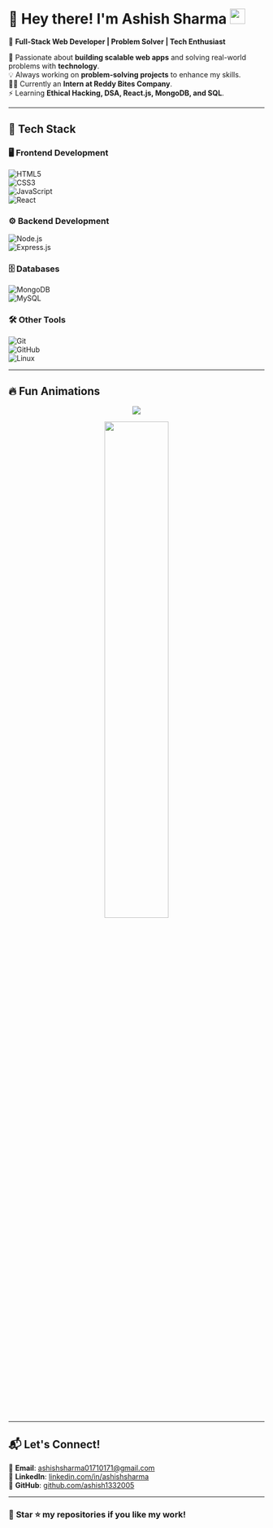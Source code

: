 

# **🌟 Hey there! I'm Ashish Sharma** <img src="https://media.giphy.com/media/hvRJCLFzcasrR4ia7z/giphy.gif" width="30px">  

🚀 **Full-Stack Web Developer | Problem Solver | Tech Enthusiast**  

🎯 Passionate about **building scalable web apps** and solving real-world problems with **technology**.  
💡 Always working on **problem-solving projects** to enhance my skills.  
👨‍💻 Currently an **Intern at Reddy Bites Company**.  
⚡ Learning **Ethical Hacking, DSA, React.js, MongoDB, and SQL**.  

---

## **🚀 Tech Stack**  

### 🖥️ **Frontend Development**  
![HTML5](https://img.shields.io/badge/HTML5-%23E34F26.svg?style=flat-square&logo=html5&logoColor=white)  
![CSS3](https://img.shields.io/badge/CSS3-%231572B6.svg?style=flat-square&logo=css3&logoColor=white)  
![JavaScript](https://img.shields.io/badge/JavaScript-%23F7DF1E.svg?style=flat-square&logo=javascript&logoColor=black)  
![React](https://img.shields.io/badge/React-%2361DAFB.svg?style=flat-square&logo=react&logoColor=black)  

### ⚙️ **Backend Development**  
![Node.js](https://img.shields.io/badge/Node.js-%2343853D.svg?style=flat-square&logo=node.js&logoColor=white)  
![Express.js](https://img.shields.io/badge/Express.js-%23000000.svg?style=flat-square&logo=express&logoColor=white)  

### 🗄️ **Databases**  
![MongoDB](https://img.shields.io/badge/MongoDB-%2347A248.svg?style=flat-square&logo=mongodb&logoColor=white)  
![MySQL](https://img.shields.io/badge/MySQL-%2300758F.svg?style=flat-square&logo=mysql&logoColor=white)  

### 🛠 **Other Tools**  
![Git](https://img.shields.io/badge/Git-%23F05032.svg?style=flat-square&logo=git&logoColor=white)  
![GitHub](https://img.shields.io/badge/GitHub-%23181717.svg?style=flat-square&logo=github&logoColor=white)  
![Linux](https://img.shields.io/badge/Linux-%23FCC624.svg?style=flat-square&logo=linux&logoColor=black)  

---



## **🔥 Fun Animations**  
<p align="center">
  <img src="https://readme-typing-svg.herokuapp.com?font=Fira+Code&weight=600&size=22&pause=1000&color=F7F7F7&center=true&vCenter=true&width=435&lines=Full-Stack+Web+Developer!;Passionate+Problem+Solver!;Learning+New+Things+Everyday!" />
</p>

<p align="center">
  <img src="https://media.giphy.com/media/qgQUggAC3Pfv687qPC/giphy.gif" width="50%">
</p>

---

## **📬 Let's Connect!**  
📧 **Email**: [ashishsharma01710171@gmail.com](mailto:ashishsharma01710171@gmail.com)  
🔗 **LinkedIn**: [linkedin.com/in/ashishsharma](https://www.linkedin.com/in/ashishsharma)  
🐙 **GitHub**: [github.com/ashish1332005](https://github.com/ashish1332005)  

---

### 🚀 **Star ⭐ my repositories if you like my work!**  


